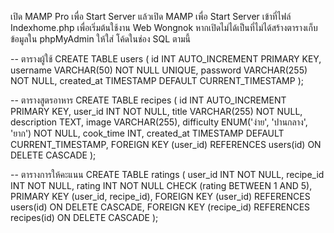 เปิด MAMP Pro เพื่อ Start Server แล้วเปิด MAMP เพื่อ Start Server
เข้าที่ไฟล์ Indexhome.php เพื่อเริ่มต้นใช้งาน Web Wongnok
หากเปิดไม่ได้เป็นที่ไม่ได้สร้างตารางเก็บข้อมูลใน phpMyAdmin ให้ใส่ โค้ดในช่อง SQL ตามนี้

-- ตารางผู้ใช้
CREATE TABLE users (
    id INT AUTO_INCREMENT PRIMARY KEY,
    username VARCHAR(50) NOT NULL UNIQUE,
    password VARCHAR(255) NOT NULL,
    created_at TIMESTAMP DEFAULT CURRENT_TIMESTAMP
);

-- ตารางสูตรอาหาร
CREATE TABLE recipes (
    id INT AUTO_INCREMENT PRIMARY KEY,
    user_id INT NOT NULL,
    title VARCHAR(255) NOT NULL,
    description TEXT,
    image VARCHAR(255),
    difficulty ENUM('ง่าย', 'ปานกลาง', 'ยาก') NOT NULL,
    cook_time INT,
    created_at TIMESTAMP DEFAULT CURRENT_TIMESTAMP,
    FOREIGN KEY (user_id) REFERENCES users(id) ON DELETE CASCADE
);

-- ตารางการให้คะแนน
CREATE TABLE ratings (
    user_id INT NOT NULL,
    recipe_id INT NOT NULL,
    rating INT NOT NULL CHECK (rating BETWEEN 1 AND 5),
    PRIMARY KEY (user_id, recipe_id),
    FOREIGN KEY (user_id) REFERENCES users(id) ON DELETE CASCADE,
    FOREIGN KEY (recipe_id) REFERENCES recipes(id) ON DELETE CASCADE
);
